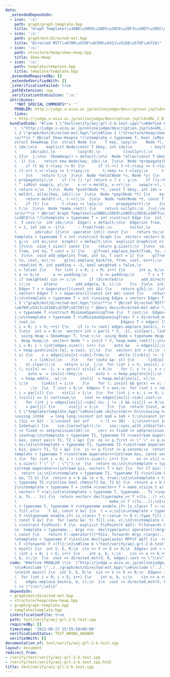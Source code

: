 ```yaml
---
data:
  _extendedDependsOn:
  - icon: ':x:'
    path: graph/graph-template.hpp
    title: "Graph Template(\u30B0\u30E9\u30D5\u30C6\u30F3\u30D7\u30EC\u30FC\u30C8)"
  - icon: ':x:'
    path: graph/mst/directed-mst.hpp
    title: "Directed MST(\u6700\u5C0F\u6709\u5411\u5168\u57DF\u6728)"
  - icon: ':x:'
    path: structure/heap/skew-heap.hpp
    title: Skew-Heap
  - icon: ':x:'
    path: template/template.hpp
    title: template/template.hpp
  _extendedRequiredBy: []
  _extendedVerifiedWith: []
  _isVerificationFailed: true
  _pathExtension: cpp
  _verificationStatusIcon: ':x:'
  attributes:
    '*NOT_SPECIAL_COMMENTS*': ''
    PROBLEM: http://judge.u-aizu.ac.jp/onlinejudge/description.jsp?id=GRL_2_B
    links:
    - http://judge.u-aizu.ac.jp/onlinejudge/description.jsp?id=GRL_2_B
  bundledCode: "#line 1 \"test/verify/aoj-grl-2-b.test.cpp\"\n#define PROBLEM \\\n\
    \  \"http://judge.u-aizu.ac.jp/onlinejudge/description.jsp?id=GRL_2_B\"\n\n#line\
    \ 2 \"graph/mst/directed-mst.hpp\"\n\n#line 1 \"structure/heap/skew-heap.hpp\"\
    \n/**\n * @brief Skew-Heap\n */\ntemplate < typename T, bool isMin = true >\n\
    struct SkewHeap {\n  struct Node {\n    T key, lazy;\n    Node *l, *r;\n    int\
    \ idx;\n\n    explicit Node(const T &key, int idx)\n        : key(key),\n    \
    \      idx(idx),\n          lazy(0),\n          l(nullptr),\n          r(nullptr)\
    \ {}\n  };\n\n  SkewHeap() = default;\n\n  Node *alloc(const T &key, int idx =\
    \ -1) {\n    return new Node(key, idx);\n  }\n\n  Node *propagate(Node *t) {\n\
    \    if (t && t->lazy != 0) {\n      if (t->l) t->l->lazy += t->lazy;\n      if\
    \ (t->r) t->r->lazy += t->lazy;\n      t->key += t->lazy;\n      t->lazy = 0;\n\
    \    }\n    return t;\n  }\n\n  Node *meld(Node *x, Node *y) {\n    propagate(x),\
    \ propagate(y);\n    if (!x || !y) return x ? x : y;\n    if ((x->key < y->key)\
    \ ^ isMin) swap(x, y);\n    x->r = meld(y, x->r);\n    swap(x->l, x->r);\n   \
    \ return x;\n  }\n\n  Node *push(Node *t, const T &key, int idx = -1) {\n    return\
    \ meld(t, alloc(key, idx));\n  }\n\n  Node *pop(Node *t) {\n    assert(t != nullptr);\n\
    \    return meld(t->l, t->r);\n  }\n\n  Node *add(Node *t, const T &lazy) {\n\
    \    if (t) {\n      t->lazy += lazy;\n      propagate(t);\n    }\n    return\
    \ t;\n  }\n\n  Node *make_root() {\n    return nullptr;\n  }\n};\n#line 2 \"graph/graph-template.hpp\"\
    \n\n/**\n * @brief Graph Template(\u30B0\u30E9\u30D5\u30C6\u30F3\u30D7\u30EC\u30FC\
    \u30C8)\n */\ntemplate < typename T = int >\nstruct Edge {\n  int from, to;\n\
    \  T cost;\n  int idx;\n\n  Edge() = default;\n\n  Edge(int from, int to, T cost\
    \ = 1, int idx = -1)\n      : from(from),\n        to(to),\n        cost(cost),\n\
    \        idx(idx) {}\n\n  operator int() const {\n    return to;\n  }\n};\n\n\
    template < typename T = int >\nstruct Graph {\n  vector< vector< Edge< T > > >\
    \ g;\n  int es;\n\n  Graph() = default;\n\n  explicit Graph(int n): g(n), es(0)\
    \ {}\n\n  size_t size() const {\n    return g.size();\n  }\n\n  void add_directed_edge(int\
    \ from, int to, T cost = 1) {\n    g[from].emplace_back(from, to, cost, es++);\n\
    \  }\n\n  void add_edge(int from, int to, T cost = 1) {\n    g[from].emplace_back(from,\
    \ to, cost, es);\n    g[to].emplace_back(to, from, cost, es++);\n  }\n\n  void\
    \ read(int M, int padding = -1, bool weighted = false,\n            bool directed\
    \ = false) {\n    for (int i = 0; i < M; i++) {\n      int a, b;\n      cin >>\
    \ a >> b;\n      a += padding;\n      b += padding;\n      T c = T(1);\n     \
    \ if (weighted) cin >> c;\n      if (directed)\n        add_directed_edge(a, b,\
    \ c);\n      else\n        add_edge(a, b, c);\n    }\n  }\n\n  inline vector<\
    \ Edge< T > > &operator[](const int &k) {\n    return g[k];\n  }\n\n  inline const\
    \ vector< Edge< T > > &operator[](const int &k) const {\n    return g[k];\n  }\n\
    };\n\ntemplate < typename T = int >\nusing Edges = vector< Edge< T > >;\n#line\
    \ 5 \"graph/mst/directed-mst.hpp\"\n\n/**\n * @brief Directed MST(\u6700\u5C0F\
    \u6709\u5411\u5168\u57DF\u6728)\n * @docs docs/directed-mst.md\n */\ntemplate\
    \ < typename T >\nstruct MinimumSpanningTree {\n  T cost;\n  Edges< T > edges;\n\
    };\n\ntemplate < typename T >\nMinimumSpanningTree< T > directed_mst(int V, int\
    \ root,\n                                      Edges< T > edges) {\n  for (int\
    \ i = 0; i < V; ++i) {\n    if (i != root) edges.emplace_back(i, root, 0);\n \
    \ }\n\n  int x = 0;\n  vector< int > par(2 * V, -1), vis(par), link(par);\n\n\
    \  using Heap = SkewHeap< T, true >;\n  using Node = typename Heap::Node;\n\n\
    \  Heap heap;\n  vector< Node * > ins(2 * V, heap.make_root());\n\n  for (int\
    \ i = 0; i < (int)edges.size(); i++) {\n    auto &e   = edges[i];\n    ins[e.to]\
    \ = heap.push(ins[e.to], e.cost, i);\n  }\n  vector< int > st;\n  auto go = [&](int\
    \ x) {\n    x = edges[ins[x]->idx].from;\n    while (link[x] != -1) {\n      st.emplace_back(x);\n\
    \      x = link[x];\n    }\n    for (auto &p: st) {\n      link[p] = x;\n    }\n\
    \    st.clear();\n    return x;\n  };\n  for (int i = V; ins[x]; i++) {\n    for\
    \ (; vis[x] == -1; x = go(x)) vis[x] = 0;\n    for (; x != i; x = go(x)) {\n \
    \     auto w  = ins[x]->key;\n      auto v  = heap.pop(ins[x]);\n      v     \
    \  = heap.add(v, -w);\n      ins[i]  = heap.meld(ins[i], v);\n      par[x]  =\
    \ i;\n      link[x] = i;\n    }\n    for (; ins[x] && go(x) == x; ins[x] = heap.pop(ins[x]))\n\
    \      ;\n  }\n  T cost = 0;\n  Edges< T > ans;\n  for (int i = root; i != -1;\
    \ i = par[i]) {\n    vis[i] = 1;\n  }\n  for (int i = x; i >= 0; i--) {\n    if\
    \ (vis[i] == 1) continue;\n    cost += edges[ins[i]->idx].cost;\n    ans.emplace_back(edges[ins[i]->idx]);\n\
    \    for (int j = edges[ins[i]->idx].to; j != -1 && vis[j] == 0;\n         j \
    \    = par[j]) {\n      vis[j] = 1;\n    }\n  }\n  return {cost, ans};\n}\n#line\
    \ 1 \"template/template.hpp\"\n#include <bits/stdc++.h>\n\nusing namespace std;\n\
    \nusing int64   = long long;\nconst int mod = 1e9 + 7;\n\nconst int64 infll =\
    \ (1LL << 62) - 1;\nconst int inf     = (1 << 30) - 1;\n\nstruct IoSetup {\n \
    \ IoSetup() {\n    cin.tie(nullptr);\n    ios::sync_with_stdio(false);\n    cout\
    \ << fixed << setprecision(10);\n    cerr << fixed << setprecision(10);\n  }\n\
    } iosetup;\n\ntemplate < typename T1, typename T2 >\nostream &operator<<(ostream\
    \ &os, const pair< T1, T2 > &p) {\n  os << p.first << \" \" << p.second;\n  return\
    \ os;\n}\n\ntemplate < typename T1, typename T2 >\nistream &operator>>(istream\
    \ &is, pair< T1, T2 > &p) {\n  is >> p.first >> p.second;\n  return is;\n}\n\n\
    template < typename T >\nostream &operator<<(ostream &os, const vector< T > &v)\
    \ {\n  for (int i = 0; i < (int)v.size(); i++) {\n    os << v[i] << (i + 1 !=\
    \ v.size() ? \" \" : \"\");\n  }\n  return os;\n}\n\ntemplate < typename T >\n\
    istream &operator>>(istream &is, vector< T > &v) {\n  for (T &in: v) is >> in;\n\
    \  return is;\n}\n\ntemplate < typename T1, typename T2 >\ninline bool chmax(T1\
    \ &a, T2 b) {\n  return a < b && (a = b, true);\n}\n\ntemplate < typename T1,\
    \ typename T2 >\ninline bool chmin(T1 &a, T2 b) {\n  return a > b && (a = b, true);\n\
    }\n\ntemplate < typename T = int64 >\nvector< T > make_v(size_t a) {\n  return\
    \ vector< T >(a);\n}\n\ntemplate < typename T, typename... Ts >\nauto make_v(size_t\
    \ a, Ts... ts) {\n  return vector< decltype(make_v< T >(ts...)) >(a,\n       \
    \                                         make_v< T >(ts...));\n}\n\ntemplate\
    \ < typename T, typename V >\ntypename enable_if< is_class< T >::value == 0 >::type\
    \ fill_v(\n    T &t, const V &v) {\n  t = v;\n}\n\ntemplate < typename T, typename\
    \ V >\ntypename enable_if< is_class< T >::value != 0 >::type fill_v(\n    T &t,\
    \ const V &v) {\n  for (auto &e: t) fill_v(e, v);\n}\n\ntemplate < typename F\
    \ >\nstruct FixPoint: F {\n  explicit FixPoint(F &&f): F(forward< F >(f)) {}\n\
    \n  template < typename... Args >\n  decltype(auto) operator()(Args &&...args)\
    \ const {\n    return F::operator()(*this, forward< Args >(args)...);\n  }\n};\n\
    \ntemplate < typename F >\ninline decltype(auto) MFP(F &&f) {\n  return FixPoint<\
    \ F >{forward< F >(f)};\n}\n#line 6 \"test/verify/aoj-grl-2-b.test.cpp\"\n\nint\
    \ main() {\n  int V, E, R;\n  cin >> V >> E >> R;\n  Edges< int > edges;\n  for\
    \ (int i = 0; i < E; i++) {\n    int a, b, c;\n    cin >> a >> b >> c;\n    edges.emplace_back(a,\
    \ b, c);\n  }\n  cout << directed_mst(V, R, edges).cost << \"\\n\";\n}\n"
  code: "#define PROBLEM \\\n  \"http://judge.u-aizu.ac.jp/onlinejudge/description.jsp?id=GRL_2_B\"\
    \n\n#include \"../../graph/mst/directed-mst.hpp\"\n#include \"../../template/template.hpp\"\
    \n\nint main() {\n  int V, E, R;\n  cin >> V >> E >> R;\n  Edges< int > edges;\n\
    \  for (int i = 0; i < E; i++) {\n    int a, b, c;\n    cin >> a >> b >> c;\n\
    \    edges.emplace_back(a, b, c);\n  }\n  cout << directed_mst(V, R, edges).cost\
    \ << \"\\n\";\n}\n"
  dependsOn:
  - graph/mst/directed-mst.hpp
  - structure/heap/skew-heap.hpp
  - graph/graph-template.hpp
  - template/template.hpp
  isVerificationFile: true
  path: test/verify/aoj-grl-2-b.test.cpp
  requiredBy: []
  timestamp: '2022-08-27 15:55:50+09:00'
  verificationStatus: TEST_WRONG_ANSWER
  verifiedWith: []
documentation_of: test/verify/aoj-grl-2-b.test.cpp
layout: document
redirect_from:
- /verify/test/verify/aoj-grl-2-b.test.cpp
- /verify/test/verify/aoj-grl-2-b.test.cpp.html
title: test/verify/aoj-grl-2-b.test.cpp
---
```

